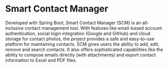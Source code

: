 # Smart Contact Manager

Developed with Spring Boot, Smart Contact Manager (SCM) is an all-inclusive contact management tool. With features like email-based account authentication, social login integration (Google and GitHub) and cloud storage for contact photos, the project provides a safe and easy-to-use platform for maintaining contacts. SCM gives users the ability to add, edit, remove and search contacts. It also offers sophisticated capabilities like the ability to compose emails directly (with attachments) and export contact information to Excel and PDF files.
